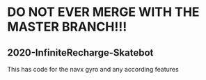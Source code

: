 # DO NOT EVER MERGE WITH THE MASTER BRANCH!!!
## 2020-InfiniteRecharge-Skatebot
This has code for the navx gyro and any according features
